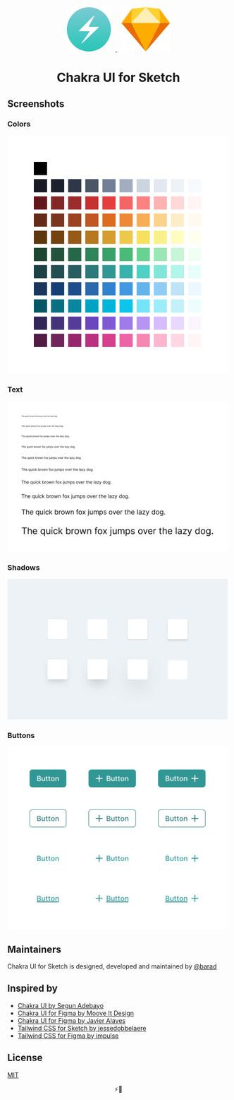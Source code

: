 <div align="center">
  <a href="https://chakra-ui.com/">
      <img height="100" hspace="10" src="images/logos/chakra.png" alt="chakra-ui-logo">
  </a>
  <a href="https://www.sketch.com/">
    <img height="100" hspace="10" src="images/logos/sketch.png" alt="sketch-logo">
  </a>
  <h1>Chakra UI for Sketch</h1>
</div>

## Screenshots

### Colors

<img width="500" src="images/screenshots/Colors.png" alt="colors">

### Text

<img width="500" src="images/screenshots/Text.png" alt="text">

### Shadows

<img width="500" src="images/screenshots/Shadows.png" alt="shadows">

### Buttons

<img width="500" src="images/screenshots/Buttons.png" alt="buttons">

## Maintainers

Chakra UI for Sketch is designed, developed and maintained by [@barad](https://twitter.com/barad)

## Inspired by

- [Chakra UI by Segun Adebayo](https://chakra-ui.com)
- [Chakra UI for Figma by Moove It Design](https://www.figma.com/community/file/840198843830316310)
- [Chakra UI for Figma by Javier Alaves](https://www.figma.com/file/cWuIe1XzqLAKnBcLu9WmDy/Chakra-UI)
- [Tailwind CSS for Sketch by jessedobbelaere](https://github.com/jessedobbelaere/tailwindcss-sketch-kit)
- [Tailwind CSS for Figma by impulse](https://github.com/impulse/tailwindcss-figma-kit)

## License

[MIT](LICENSE)

<div align="center">
⚡️💎
</div>

